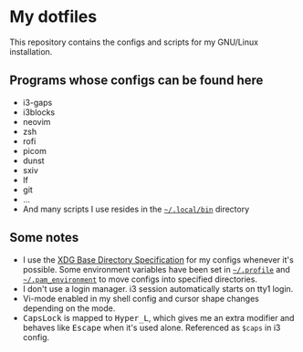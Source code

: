 # My dotfiles
This repository contains the configs and scripts for my GNU/Linux installation.

## Programs whose configs can be found here
- i3-gaps
- i3blocks
- neovim
- zsh
- rofi
- picom
- dunst
- sxiv
- lf
- git
- ...
- And many scripts I use resides in the [`~/.local/bin`](./.local/bin) directory

## Some notes
- I use the [XDG Base Directory Specification](https://specifications.freedesktop.org/basedir-spec/basedir-spec-latest.html) for my configs whenever it's possible. Some environment variables have been set in [`~/.profile`](./.profile) and [`~/.pam_environment`](./.pam_environment) to move configs into specified directories.
- I don't use a login manager. i3 session automatically starts on tty1 login.
- Vi-mode enabled in my shell config and cursor shape changes depending on the mode.
- <kbd>CapsLock</kbd> is mapped to <kbd>Hyper_L</kbd>, which gives me an extra modifier and behaves like <kbd>Escape</kbd> when it's used alone. Referenced as `$caps` in i3 config.
